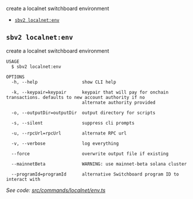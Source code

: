 
create a localnet switchboard environment

* [`sbv2 localnet:env`](#sbv2-localnetenv)

## `sbv2 localnet:env`

create a localnet switchboard environment

```
USAGE
  $ sbv2 localnet:env

OPTIONS
  -h, --help                 show CLI help

  -k, --keypair=keypair      keypair that will pay for onchain transactions. defaults to new account authority if no
                             alternate authority provided

  -o, --outputDir=outputDir  output directory for scripts

  -s, --silent               suppress cli prompts

  -u, --rpcUrl=rpcUrl        alternate RPC url

  -v, --verbose              log everything

  --force                    overwrite output file if existing

  --mainnetBeta              WARNING: use mainnet-beta solana cluster

  --programId=programId      alternative Switchboard program ID to interact with
```

_See code: [src/commands/localnet/env.ts](https://github.com/switchboard-xyz/switchboard-v2/tree/main/cli/src/commands/localnet/env.ts)_
